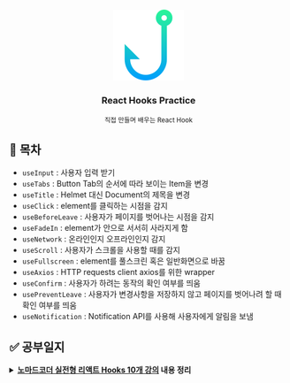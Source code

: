 <!-- PROJECT LOGO -->
<br />
<div align="center">
  <a href="https://github.com/coodingpenguin/react-hooks-practice">
    <img src="logo.png" alt="Logo" width="128" height="128">
  </a>
  <h3>React Hooks Practice</h3>
  <small>직접 만들며 배우는 React Hook</small>
</div>

## 📝 목차

- `useInput` : 사용자 입력 받기
- `useTabs` : Button Tab의 순서에 따라 보이는 Item을 변경
- `useTitle` : Helmet 대신 Document의 제목을 변경
- `useClick` : element를 클릭하는 시점을 감지
- `useBeforeLeave` : 사용자가 페이지를 벗어나는 시점을 감지
- `useFadeIn` : element가 안으로 서서히 사라지게 함
- `useNetwork` : 온라인인지 오프라인인지 감지
- `useScroll` : 사용자가 스크롤을 사용할 때를 감지
- `useFullscreen` : element를 풀스크린 혹은 일반화면으로 바꿈
- `useAxios` : HTTP requests client axios를 위한 wrapper
- `useConfirm` : 사용자가 하려는 동작의 확인 여부를 띄움
- `usePreventLeave` : 사용자가 변경사항을 저장하지 않고 페이지를 벗어나려 할 때 확인 여부를 띄움
- `useNotification` : Notification API를 사용해 사용자에게 알림을 보냄

## ✅ 공부일지

<details markdown="1">
<summary><strong><a href="https://nomadcoders.co/react-hooks-introduction">노마드코더 실전형 리액트 Hooks 10개 강의</a> 내용 정리</strong></summary>

### useState

- 리액트 훅은 리액트 state 머신에 연결하는 기본적인 방법이다.
  - 코드를 더 간결하게 만들어준다.
  - 더이상 클래스를 사용하지 않고 모든 것을 함수형 프로그래밍으로 할 수 있다.
- `useState`는 항상 2개의 value를 반환한다.
  - **첫 번째 value**는 변경할 state이다.
  - **두 번째 value**는 state 값을 변경시키는 `setState`와 같은 함수이다.
  - `useState`는 매개변수로 state의 초기값을 설정할 수 있다.
- `useState`가 반환하는 value의 Naming Convention은 `[ item, setItem]`과 같다.
- 컴포넌트로 전달해야할 props가 한 객체에 있을 때 Destructuring `{...ObjectExample}`을 사용하자.
- 기존 클래스형 컴포넌트와 똑같으므로 `useState`로 생성한 state의 값이 변경되면 화면이 다시 렌더링된다.

### useEffect

- `useEffect`는 `componentDidMount`, `componentWillUpdate`, `componentWillUnmount`와 똑같다. 그래서 페이지가 새로고침되거나 state가 Update되서 다시 화면을 렌더링해야할 때 실행된다.
- `useEffect`는 2개의 매개변수를 받고 1개의 함수를 반환한다. 이 때 반환하는 함수는 `componentWillUnmount`이다.
  - **첫 번째 매개변수**는 effect로서의 함수이다.
  - **두 번째 매개변수**는 첫 번째 매개변수로 받은 함수를 trigger시킬 수 있는 값들의 리스트이다. (= dependency)
  - 아무 것도 반응하게 만들고 싶지 않다면 `[]` 빈 배열을 넘겨주면 된다. 그럼 딱 한 번만 effect 함수가 실행되고 더이상 실행되지 않는다.
- 즉, 두 번째 매개변수로 받은 리스트의 값들이 변경되면 첫 번째 매개변수의 함수가 실행된다. `useEffect`는 `deps`로 받은 것들의 값이 변화했는지 감지하여 변경되었다면 인자로 받은 `func`를 실행시킨다.
- 첫 매개변수로 넣어준 함수는 `useEffect`가 componentDidMount되었을 때 호출되고, componentWillUnMount될 때 첫 번째 매개변수의 함수가 반환하는 함수를 실행시켜준다.
- eventListener를 사용하는 경우 return에 eventListener를 제거하는 함수를 넣어준다.

### useRef

- `useRef`는 `document.getElementById()`와 같이 컴포넌트의 어떤 부분을 선택할 수 있는 함수이다.
- 리액트의 모든 컴포넌트는 reference prop을 가지고 있어 이 prop을 가지고 컴포넌트를 참조를 할 수 있다. 즉, 참조하여 컴포넌트를 변경할 수 있다.
- `useRef`를 사용하여 컴포넌트 혹은 HTML element를 참조하여 `useEffect`가 실행되는 경우마다 참조한 컴포넌트 혹은 element를 변경시키는 식으로 사용할 수 있다.

</details>
